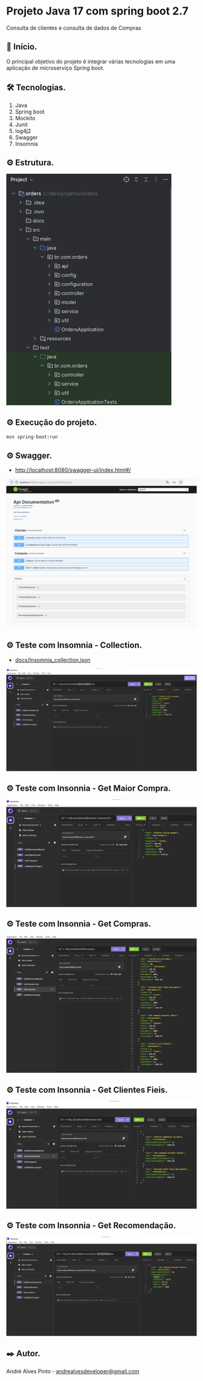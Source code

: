 # Projeto Java 17 com spring boot 2.7

Consulta de clientes e consulta de dados de Compras

## 🚀 Início.

O principal objetivo do projeto é integrar várias tecnologias em uma aplicação de microserviço Spring boot.

## 🛠 Tecnologias.

<ol>
  <li>Java</li>
  <li>Spring boot</li>
  <li>Mockito</li>
  <li>Junit</li>
  <li>log4j2</li>
  <li>Swagger</li>
  <li>Insomnia</li>
</ol>

## ⚙️ Estrutura.

![docs/estrutura.png](docs/estrutura.png)

## ⚙️ Execução do projeto.

~~~~shell
mvn spring-boot:run
~~~~

## ⚙️ Swagger.

* [http://localhost:8080/swagger-ui/index.html#/](http://localhost:8080/swagger-ui/index.html#/)

![docs/swagger.png](docs/swagger.png)

## ⚙️ Teste com Insomnia - Collection.

* [docs/Insomnia_collection.json](docs/Insomnia_collection.json)

![docs_readme/postman1.png](docs/insomnia.png)

## ⚙️ Teste com Insonnia - Get Maior Compra.

![docs/get_maior_compra.png](docs/get_maior_compra.png)

## ⚙️ Teste com Insonnia - Get Compras.

![docs/get_compras.png](docs/get_compras.png)

## ⚙️ Teste com Insonnia - Get Clientes Fieis.

![docs/get_clientes_fieis.png](docs/get_clientes_fieis.png)

## ⚙️ Teste com Insonnia - Get Recomendação.

![docs/get_recomendacao.png](docs/get_recomendacao.png)

## ✒️ Autor.

André Alves Pinto - andrealvesdeveloper@gmail.com